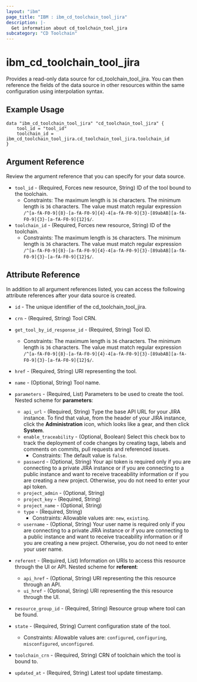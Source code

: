 ```yaml
---
layout: "ibm"
page_title: "IBM : ibm_cd_toolchain_tool_jira"
description: |-
  Get information about cd_toolchain_tool_jira
subcategory: "CD Toolchain"
---
```


# ibm_cd_toolchain_tool_jira

Provides a read-only data source for cd_toolchain_tool_jira. You can then reference the fields of the data source in other resources within the same configuration using interpolation syntax.

## Example Usage

```hcl
data "ibm_cd_toolchain_tool_jira" "cd_toolchain_tool_jira" {
	tool_id = "tool_id"
	toolchain_id = ibm_cd_toolchain_tool_jira.cd_toolchain_tool_jira.toolchain_id
}
```

## Argument Reference

Review the argument reference that you can specify for your data source.

* `tool_id` - (Required, Forces new resource, String) ID of the tool bound to the toolchain.
  * Constraints: The maximum length is `36` characters. The minimum length is `36` characters. The value must match regular expression `/^[a-fA-F0-9]{8}-[a-fA-F0-9]{4}-4[a-fA-F0-9]{3}-[89abAB][a-fA-F0-9]{3}-[a-fA-F0-9]{12}$/`.
* `toolchain_id` - (Required, Forces new resource, String) ID of the toolchain.
  * Constraints: The maximum length is `36` characters. The minimum length is `36` characters. The value must match regular expression `/^[a-fA-F0-9]{8}-[a-fA-F0-9]{4}-4[a-fA-F0-9]{3}-[89abAB][a-fA-F0-9]{3}-[a-fA-F0-9]{12}$/`.

## Attribute Reference

In addition to all argument references listed, you can access the following attribute references after your data source is created.

* `id` - The unique identifier of the cd_toolchain_tool_jira.
* `crn` - (Required, String) Tool CRN.

* `get_tool_by_id_response_id` - (Required, String) Tool ID.
  * Constraints: The maximum length is `36` characters. The minimum length is `36` characters. The value must match regular expression `/^[a-fA-F0-9]{8}-[a-fA-F0-9]{4}-4[a-fA-F0-9]{3}-[89abAB][a-fA-F0-9]{3}-[a-fA-F0-9]{12}$/`.

* `href` - (Required, String) URI representing the tool.

* `name` - (Optional, String) Tool name.

* `parameters` - (Required, List) Parameters to be used to create the tool.
Nested scheme for **parameters**:
	* `api_url` - (Required, String) Type the base API URL for your JIRA instance. To find that value, from the header of your JIRA instance, click the **Administration** icon, which looks like a gear, and then click **System**.
	* `enable_traceability` - (Optional, Boolean) Select this check box to track the deployment of code changes by creating tags, labels and comments on commits, pull requests and referenced issues.
	  * Constraints: The default value is `false`.
	* `password` - (Optional, String) Your api token is required only if you are connecting to a private JIRA instance or if you are connecting to a public instance and want to receive traceability information or if you are creating a new project. Otherwise, you do not need to enter your api token.
	* `project_admin` - (Optional, String)
	* `project_key` - (Required, String)
	* `project_name` - (Optional, String)
	* `type` - (Required, String)
	  * Constraints: Allowable values are: `new`, `existing`.
	* `username` - (Optional, String) Your user name is required only if you are connecting to a private JIRA instance or if you are connecting to a public instance and want to receive traceability information or if you are creating a new project. Otherwise, you do not need to enter your user name.

* `referent` - (Required, List) Information on URIs to access this resource through the UI or API.
Nested scheme for **referent**:
	* `api_href` - (Optional, String) URI representing the this resource through an API.
	* `ui_href` - (Optional, String) URI representing the this resource through the UI.

* `resource_group_id` - (Required, String) Resource group where tool can be found.

* `state` - (Required, String) Current configuration state of the tool.
  * Constraints: Allowable values are: `configured`, `configuring`, `misconfigured`, `unconfigured`.

* `toolchain_crn` - (Required, String) CRN of toolchain which the tool is bound to.

* `updated_at` - (Required, String) Latest tool update timestamp.

